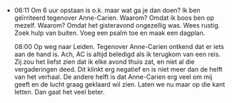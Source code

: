 - 06:11	Om 6 uur opstaan is o.k. maar wat ga je dan doen? Ik ben geïrriteerd tegenover Anne-Carien. Waarom? Omdat ik boos ben op mezelf. Waarom? Omdat het gisteravond ongezellig was. Wees rustig. Zoek hulp van buiten. Voeg een psalm toe en maak een dagplan.
  
  08:00	Op weg naar Leiden. Tegenover Anne-Carien ontkend dat er iets aan de hand is. Ach, AC is altijd beledigd als ik terugkom van een reis. Zij zou het liefst zien dat ik elke avond thuis zat, en niet al die vergaderingen deed.  Dit klinkt erg negatief en is niet meer dan de helft van het verhaal. De andere helft is dat Anne-Carien erg veel om mij geeft en de lucht graag geklaard wil zien. Laten we nu maar op die kant letten. Dan gaat het veel beter.